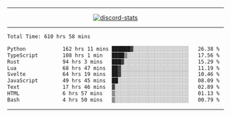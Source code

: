 <a href="https://www.github.com/ripavoid" target="_blank" rel="noreferrer">

-------

<div align='center'>
    <a href='https://discordapp.com/users/825178146797518881'>
        <img align='center' alt='discord-stats' src='https://api.discord-status.me/825178146797518881?nitro&boost=4&gradient=%231e0b1a%2C%23000000%2C%23000000%2C%23160316'></img>
    </a>
</div>

-------

<!--START_SECTION:waka-->

```txt
Total Time: 610 hrs 58 mins

Python            162 hrs 11 mins ██████▓░░░░░░░░░░░░░░░░░░   26.38 %
TypeScript        108 hrs 1 min   ████▒░░░░░░░░░░░░░░░░░░░░   17.56 %
Rust              94 hrs 3 mins   ███▓░░░░░░░░░░░░░░░░░░░░░   15.29 %
Lua               68 hrs 47 mins  ██▓░░░░░░░░░░░░░░░░░░░░░░   11.19 %
Svelte            64 hrs 19 mins  ██▓░░░░░░░░░░░░░░░░░░░░░░   10.46 %
JavaScript        49 hrs 45 mins  ██░░░░░░░░░░░░░░░░░░░░░░░   08.09 %
Text              17 hrs 46 mins  ▓░░░░░░░░░░░░░░░░░░░░░░░░   02.89 %
HTML              6 hrs 57 mins   ▒░░░░░░░░░░░░░░░░░░░░░░░░   01.13 %
Bash              4 hrs 50 mins   ▒░░░░░░░░░░░░░░░░░░░░░░░░   00.79 %
```

<!--END_SECTION:waka-->

-------
